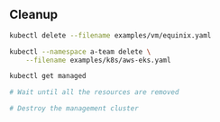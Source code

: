 <!-- .slide: data-background="../img/background/hands-on.jpg" -->
## Cleanup

```bash
kubectl delete --filename examples/vm/equinix.yaml

kubectl --namespace a-team delete \
    --filename examples/k8s/aws-eks.yaml

kubectl get managed

# Wait until all the resources are removed

# Destroy the management cluster
```
